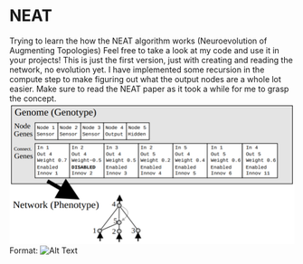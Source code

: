 # NEAT
Trying to learn the how the NEAT algorithm works (Neuroevolution of Augmenting Topologies)
Feel free to take a look at my code and use it in your projects!
This is just the first version, just with creating and reading the network, no evolution yet. I have implemented some recursion in the compute step to make figuring out what the output nodes are a whole lot easier. Make sure to read the NEAT paper as it took a while for me to grasp the concept.
![genome-phenotype](/genome-phenotype.png)
Format: ![Alt Text](url)
